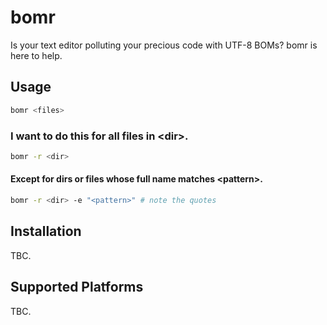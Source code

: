 # bomr

Is your text editor polluting your precious code with UTF-8 BOMs? bomr is here to help.

## Usage

```bash
bomr <files>
```

### I want to do this for all files in &lt;dir&gt;.

```bash
bomr -r <dir>
```

#### Except for dirs or files whose full name matches &lt;pattern&gt;.

```bash
bomr -r <dir> -e "<pattern>" # note the quotes
```

## Installation

TBC.

## Supported Platforms

TBC.
